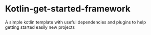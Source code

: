 # Kotlin-get-started-framework
A simple kotlin template with useful dependencies and plugins to help getting started easily new projects

